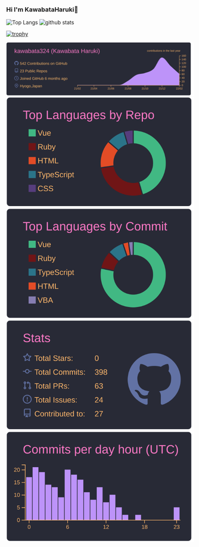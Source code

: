 ### Hi I'm KawabataHaruki👋


<p align="left"> 
  <img alt="Top Langs" height="150px" src="https://github-readme-stats.vercel.app/api/top-langs/?username=kawabata324&layout=compact&show_icons=true&theme=onedark" />
  <img alt="github stats" height="150px" src="https://github-readme-stats.vercel.app/api?username=kawabata324&theme=onedark&show_icons=ture" />
</p>

[![trophy](https://github-profile-trophy.vercel.app/?username=kawabata324&theme=onedark&column=7
)](https://github.com/ryo-ma/github-profile-trophy)


[![](https://raw.githubusercontent.com/kawabata324/kawabata324/main/profile-summary-card-output/dracula/0-profile-details.svg)](https://github.com/vn7n24fzkq/github-profile-summary-cards)
[![](https://raw.githubusercontent.com/kawabata324/kawabata324/main/profile-summary-card-output/dracula/1-repos-per-language.svg)](https://github.com/vn7n24fzkq/github-profile-summary-cards) [![](https://raw.githubusercontent.com/kawabata324/kawabata324/main/profile-summary-card-output/dracula/2-most-commit-language.svg)](https://github.com/vn7n24fzkq/github-profile-summary-cards)
[![](https://raw.githubusercontent.com/kawabata324/kawabata324/main/profile-summary-card-output/dracula/3-stats.svg)](https://github.com/vn7n24fzkq/github-profile-summary-cards) [![](https://raw.githubusercontent.com/kawabata324/kawabata324/main/profile-summary-card-output/dracula/4-productive-time.svg)](https://github.com/vn7n24fzkq/github-profile-summary-cards)
